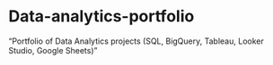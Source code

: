 # Data-analytics-portfolio
“Portfolio of Data Analytics projects (SQL, BigQuery, Tableau, Looker Studio, Google Sheets)”
